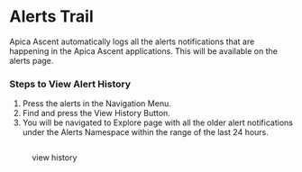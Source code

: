 # Alerts Trail

Apica Ascent automatically logs all the alerts notifications that are happening in the Apica Ascent applications. This will be available on the alerts page.

### Steps to View Alert History

1. Press the alerts in the Navigation Menu.
2. Find and press the View History Button.
3. You will be navigated to Explore page with all the older alert notifications under the Alerts Namespace within the range of the last 24 hours.

<figure><img src="../../.gitbook/assets/view alerts.png" alt=""><figcaption><p>view history</p></figcaption></figure>

<figure><img src="../../.gitbook/assets/image (1) (2) (1) (1).png" alt=""><figcaption></figcaption></figure>
